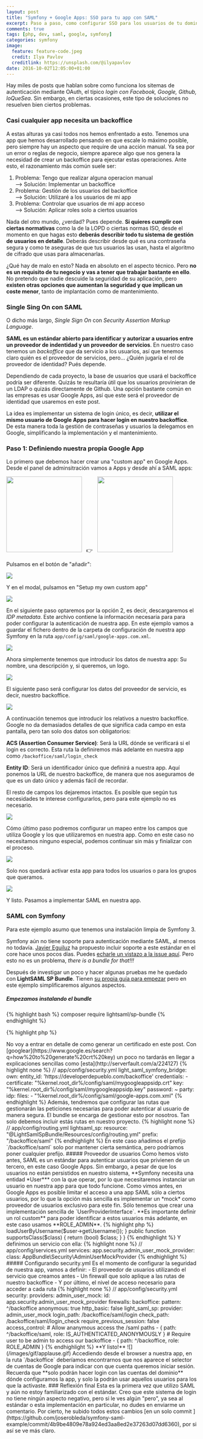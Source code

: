 ```yaml
---
layout: post
title: "Symfony + Google Apps: SSO para tu app con SAML"
excerpt: Paso a paso, como configurar SSO para los usuarios de tu dominio en Google Apps
comments: true
tags: [php, dev, saml, google, symfony]
categories: symfony
image:
  feature: feature-code.jpeg
  credit: Ilya Pavlov
  creditlink: https://unsplash.com/@ilyapavlov
date: 2016-10-02T12:05:00+01:00
---
```


Hay miles de posts que hablan sobre como funciona los sitemas de autenticación mediante OAuth, el típico *login con Facebook, Google, Github, loQueSea*. Sin embargo, en ciertas ocasiones, este tipo de soluciones no resuelven bien ciertos problemas. 


### Casi cualquier app necesita un backoffice

A estas alturas ya casi todos nos hemos enfrentado a esto. Tenemos una app que hemos desarrollado pensando en que escale lo máximo posible, pero siempre hay un aspecto que require de una acción manual. Ya sea por un error o reglas de negocio, siempre aparece algo que nos genera la necesidad de crear un backoffice para ejecutar estas operaciones. Ante esto, el razonamiento más común suele ser:

1. Problema: Tengo que realizar alguna operacion manual  
--> Solución: Implementar un backoffice
2. Problema: Gestión de los usuarios del backoffice  
--> Solución: Utilizaré a los usuarios de mi app
3. Problema: Controlar que usuarios de mi app acceso  
--> Solución: Aplicar roles solo a ciertos usuarios

Nada del otro mundo, ¿verdad? Pues depende. **Si quieres cumplir con ciertas normativas** como la de la LOPD o ciertas normas ISO, desde el momento en que hagas esto **deberás describir todo tu sistema de gestión de usuarios en detalle**. Deberás describir desde qué es una contraseña segura y como te aseguras de que tus usuarios las usan, hasta el algoritmo de cifrado que usas para almacenarlas.

¿Qué hay de malo en esto? Nada en absoluto en el aspecto técnico. Pero **no es un requisito de tu negocio y vas a tener que trabajar bastante en ello**. No pretendo que nadie descuide la seguridad de su aplicación, pero **existen otras opciones que aumentan la seguridad y que implican un coste menor**, tanto de implantación como de mantenimiento.


### Single Sing On con SAML

O dicho más largo, *Single Sign On* con *Security Assertion Markup Language*. 

**SAML es un estándar abierto para identificar y autorizar a usuarios entre un proveedor de indentidad y un proveedor de servicios**.
En nuestro caso tenemos un *backoffice* que da servicio a los usuarios, así que tenemos claro quién es el proveedor de servicios, pero... ¿Quién jugaría el rol de proveedor de identidad? Pués depende.

Dependiendo de cada proyecto, la base de usuarios que usará el backoffice podría ser diferente. Quizás te resultaría útil  que los usuarios provinieran de un LDAP o quizás directamente de Github. Una opción bastante común en las empresas es usar Google Apps, así que este será el proveedor de identidad que usaremos en este post.

La idea es implementar un sistema de login único, es decir, **utilizar el mismo usuario de Google Apps para hacer login en nuestro backoffice**. De esta manera toda la gestión de contraseñas y usuarios la delegamos en Google, simplificando la implementación y el mantenimiento.

### Paso 1: Definiendo nuestra propia Google App

Lo primero que debemos hacer crear una "custom app" en Google Apps. Desde el panel de adminsitración vamos a Apps y desde ahí a SAML apps:

<img src="/images/saml-google-apps/apps.png" width="200px" />
&nbsp; 👉 &nbsp;
<img src="/images/saml-google-apps/saml.png" width="200px" />

Pulsamos en el botón de "añadir":

![](/images/saml-google-apps/add.png)

Y en el modal, pulsamos en "Setup my own custom app"

![](/images/saml-google-apps/choose.png)

En el siguiente paso optaremos por la opción 2, es decir, descargaremos el *IDP metadata*. Este archivo contiene la información necesaria para para poder configurar la autenticación de nuestra app. En este ejemplo vamos a guardar el fichero dentro de la carpeta de configuración de nuestra app Symfony en la ruta `app/config/saml/google-apps.com.xml`.

![](/images/saml-google-apps/download.png)

Ahora simplemente tenemos que introducir los datos de nuestra app: Su nombre, una descripción y, si queremos, un logo.

![](/images/saml-google-apps/info.png)

El siguiente paso será configurar los datos del proveedor de servicio, es decir, nuestro backoffice. 

![](/images/saml-google-apps/info.png)

A continuación tenemos que introducir los relativos a nuestro backoffice.
Google no da demasiados detalles de que significa cada campo en esta pantalla, pero tan solo dos datos son obligatorios:

**ACS (Assertion Consumer Service)**: Será la URL dónde se verificará si el login es correcto. Esta ruta la definiremos más adelante en nuestra app como `/backoffice/saml/login_check`

**Entity ID**: Será un identificador único que definirá a nuestra app. Aquí ponemos la URL de nuestro backoffice, de manera que nos aseguramos de que es un dato único y además fácil de recordar.

El resto de campos los dejaremos intactos. Es posible que según tus necesidades te interese configurarlos, pero para este ejemplo no es necesario.

![](/images/saml-google-apps/provider.png)


Cómo último paso podremos configurar un mapeo entre los campos que utiliza Google y los que utilizaremos en nuestra app. Como en este caso no necesitamos ninguno especial, podemos continuar sin más y finializar con el proceso.

![](/images/saml-google-apps/mapping.png)

Solo nos quedará activar esta app para todos los usuarios o para los grupos que queramos.

![](/images/saml-google-apps/config.png)

Y listo. Pasamos a implementar SAML en nuestra app.


### SAML con Symfony

Para este ejemplo asumo que tenemos una instalación limpia de Symfony 3.

Symfony aún no tiene soporte para autenticación mediante SAML, al menos no todavía. [Javier Eguiluz](https://twitter.com/javiereguiluz) ha propuesto incluir soporte a este estándar en el core hace unos pocos días. Puedes [echarle un vistazo a la issue aquí](https://github.com/symfony/symfony/issues/19992). Pero esto no es un problema, *there is a bundle for that!!!*

Después de investigar un poco y hacer algunas pruebas me he quedado con **LightSAML SP Bundle**. Tienen [su propia guía para empezar](https://www.lightsaml.com/SP-Bundle/Getting-started/) pero en este ejemplo simplificaremos algunos aspectos. 


##### Empezamos instalando el bundle

{% highlight bash %}
composer require lightsaml/sp-bundle
{% endhighlight %} 

{% highlight php %}
<?php
// app/AppKernel.php

public function registerBundles()
{
    $bundles = array(
        // ...
        new LightSaml\SymfonyBridgeBundle\LightSamlSymfonyBridgeBundle(),
        new LightSaml\SpBundle\LightSamlSpBundle(),
    );
}

{% endhighlight %} 


##### Configuramos el bundle 

Tenemos que configurar el bundle con los parámetros necesarios. Necesitamos definir que "idp" (proveedor de identidad) usaremos. Para ello simplemente indicaremos el *path* del archivo *xml* que guardamos antes: `app/config/saml/google-apps.com.xml`

También debemos indicar dónde se encuentran los certificados que permitirán que la autenticación se realice de forma segura.

> No voy a entrar en detalle de como generar un certificado en este post. Con [googlear](https://www.google.es/search?q=how%20to%20generate%20crt%20key) un poco no tardarás en llegar a explicaciones sencillas como [esta](http://serverfault.com/a/224127)

{% highlight none %}
// app/config/security.yml
light_saml_symfony_bridge:
    own:
        entity_id: 'https://developerdepueblo.com/backoffice'
        credentials:
            -
                certificate: "%kernel.root_dir%/config/saml/mygoogleappsidp.crt"
                key:         "%kernel.root_dir%/config/saml/mygoogleappsidp.key"
                password:    ~
    party:
        idp:
            files:
                - "%kernel.root_dir%/config/saml/google-apps.com.xml"
{% endhighlight %}

Además, tendremos que configurar las rutas que gestionarán las peticiones necesarias para poder autenticar al usuario de manera segura. El bundle se encarga de gestionar esto por nosotros.
Tan solo debemos incluir estás rutas en nuestro proyecto.

{% highlight none %}
// app/config/routing.yml
lightsaml_sp:
    resource: "@LightSamlSpBundle/Resources/config/routing.yml"
    prefix: "/backoffice/saml"
{% endhighlight %} 

En este caso añadimos el prefijo `/backoffice/saml` solo por mantener cierta semántica, pero podríamos poner cualquier prefijo.

##### Proveedor de usuarios

Como hemos visto antes, SAML es un estándar para autenticar usuarios que privienen de un tercero, en este caso Google Apps. Sin embargo, a pesar de que los usuarios no están persistidos en nuestro sistema, **Symfony necesita una entidad *User*** con la que operar, por lo que necesitaremos instanciar un usuario en nuestra app para que todo funcione.

Como vimos antes, en Google Apps es posible limitar el acceso a una app SAML sólo a ciertos usuarios, por lo que la opción más sencilla es implementar un *mock* como proveedor de usuarios exclusivo para este fin. 

Sólo tenemos que crear una implementación sencilla de `UserProviderInterface`. **Es importante definir un rol custom** para poder identificar a estos usuarios más adelante, en este caso usamos **ROLE_ADMIN**.

{% highlight php %}
<?php

namespace AppBundle\Security;

use Symfony\Component\Security\Core\Exception\UnsupportedUserException;
use Symfony\Component\Security\Core\Exception\UsernameNotFoundException;
use Symfony\Component\Security\Core\User\User;
use Symfony\Component\Security\Core\User\UserInterface;
use Symfony\Component\Security\Core\User\UserProviderInterface;

class AdminUserMockProvider implements UserProviderInterface
{
    public function loadUserByUsername($username)
    {
        $user = new User($username, '', ['ROLE_ADMIN']);

        return $user;
    }

    public function refreshUser(UserInterface $user)
    {
        return $this->loadUserByUsername($user->getUsername());
    }

    public function supportsClass($class)
    {
        return (bool) $class;
    }
}

{% endhighlight %} 

Y definimos un servicio con ella:

{% highlight none %}
// app/config/services.yml
services:
  app.security.admin_user_mock_provider:
    class: AppBundle\Security\AdminUserMockProvider
{% endhighlight %} 

##### Configurando security.yml

Es el momento de configurar la seguridad de nuestra app, vamos a definir:  
- El proveedor de usuarios utilizando el servicio que creamos antes  
- Un firewall que solo aplique a las rutas de nuestro backoffice  
- Y por último, el nivel de acceso necesario para acceder a cada ruta


{% highlight none %}
// app/config/security.yml

security:
  providers:
    admin_user_mock:
      id: app.security.admin_user_mock_provider

  firewalls:  
    backoffice:
      pattern: ^/backoffice
      anonymous: true
      http_basic: false
      light_saml_sp:
        provider: admin_user_mock
        login_path: /backoffice/saml/login
        check_path: /backoffice/saml/login_check
        require_previous_session: false

  access_control:
    # Allow ananymous access the /saml paths
    - { path: ^/backoffice/saml, role: IS_AUTHENTICATED_ANONYMOUSLY }
    # Require user to be admin to access our backoffice
    - { path: ^/backoffice, role: ROLE_ADMIN }
{% endhighlight %} 

**Y listo!**

![](/images/gif/applause.gif)

Accediendo desde el browser a nuestra app, en la ruta `/backoffice` deberíamos encontrarnos que nos aparece el selector de cuentas de Google para indicar con que cuenta queremos iniciar sesión.

Recuerda que **solo podrán hacer login con las cuentas del dominio** dónde configuramos la app, y solo la podrán usar aquellos usuarios para los que la activaste.

### Reflexión final

Esta es la primera vez que utilizo SAML y aún no estoy familiarizado con el estándar. Creo que este sistema de login no tiene ningún aspecto negativo, pero si le ves algún "pero", ya sea al estándar o esta implementación en particular, no dudes en enviarme un comentario.

Por cierto, he subido todos estos cambios [en un solo commit ](https://github.com/joserobleda/symfony-saml-example/commit/4b9be4809e78a924ed3aa8ed2e37263d07dd6360), por si así se ve más claro.

